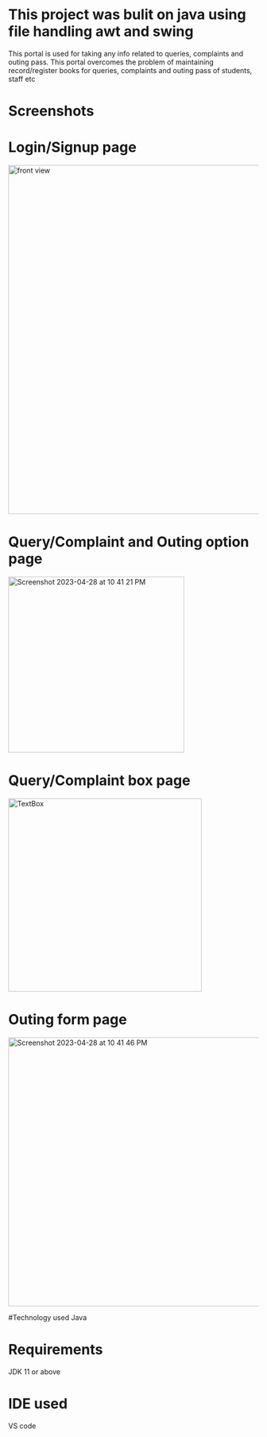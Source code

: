 
# This project was bulit on java using file handling awt and swing
This portal is used for taking any info related to queries, complaints and outing pass. This portal overcomes the problem of maintaining record/register books for queries, complaints and outing pass of students, staff etc
# Screenshots
# Login/Signup page

<img width="702" alt="front view " src="https://user-images.githubusercontent.com/110590614/235208529-3593cfe6-58fd-4286-9815-be14254b2190.png">


# Query/Complaint and Outing option page
<img width="354" alt="Screenshot 2023-04-28 at 10 41 21 PM" src="https://user-images.githubusercontent.com/110590614/235211502-8680de08-ac00-4b42-9148-27ecfa6ad718.png">

# Query/Complaint box page
<img width="389" alt="TextBox" src="https://user-images.githubusercontent.com/110590614/235211727-3af99ea9-d703-4042-a625-53cb938df9ff.png">

# Outing form page 
<img width="541" alt="Screenshot 2023-04-28 at 10 41 46 PM" src="https://user-images.githubusercontent.com/110590614/235211847-5b675c4c-04a4-4d35-b1dc-42af0f84d985.png">

#Technology used
Java

# Requirements 
JDK 11 or above

# IDE used 
VS code




